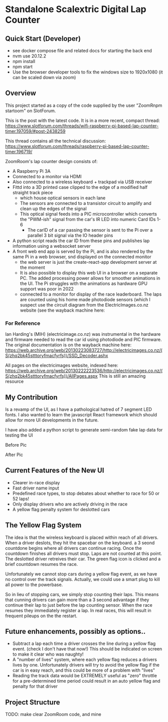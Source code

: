 # Standalone Scalextric Digital Lap Counter

## Quick Start (Developer)

* see docker compose file and related docs for starting the back end
* nvm use 20.12.2
* npm install
* npm start
* Use the browser developer tools to fix the windows size to 1920x1080 (it can be scaled down via zoom)


## Overview

This project started as a copy of the code supplied by the user "ZoomRnpm startoom" on SlotForum.

This is the post with the latest code. It is in a more recent, compact thread:
https://www.slotforum.com/threads/wifi-raspberry-pi-based-lap-counter-timer.197059/#post-2438259

This thread contains all the technical discussion:
https://www.slotforum.com/threads/raspberry-pi-based-lap-counter-timer.196719/


ZoomRoom's lap counter design consists of:

* A Raspberry Pi 3A
* Connected to a monitor via HDMI
* Also connected to a wireless keyboard + trackpad via USB receiver
* Fittd into a 3D printed case clipped to the edge of a modified half straight track piece
  * which house optical sensors in each lane
  * The sensors are connected to a transistor circuit to amplify and clean up the edges of the signal
  * This optical signal feeds into a PIC microcontroller which converts the "PWM-ish" signal from the car's IR LED into numeric Card IDs 1-6
    * The carID of a car passing the sensor is sent to the Pi over a parallel 3 bit signal via the IO header pins
* A python script reads the car ID from these pins and publishes lap information using a websocket server
* A front web end app is served by the Pi, and is also rendered by the same Pi in a web browser, snd displayed on the connected monitor
  * the web server is just the create-react-app development server at the moment
  * It is also possible to display this web UI in a browser on a separate PC. The added processing power allows for smoother animations in the UI. The Pi struggles with the animations as hardware GPU support was poor in 2022
  * connected to a monitor for display of the race leaderboard. The laps are counted using his home made photodiode sensors (which I suspect use the circuit diagram from the ElectricImages.co.nz website (see the wayback machine here: 

### For Reference

Ian Harding's (MIH) (electricimage.co.nz) was instrumental in the hardware and firmware needed to read the car id using photodiode and PIC firmware. The original documentation is on the wayback machine here: https://web.archive.org/web/20130223083727/http://electricimages.co.nz/(S(zhq2bk45stttoryfmacfyrfs))/SSD_Decoder.ashx

All pages on the electricimages website, indexed here: https://web.archive.org/web/20130222223536/http://electricimages.co.nz/(S(zhq2bk45stttoryfmacfyrfs))/AllPages.aspx
This is still an amazing resource

## My Contribution

Is a revamp of the UI, as I have a pathological hatred of 7 segment LED fonts. I also wanted to learn the javascript React framework which should allow for more UI developments in the future.

I have also added a python script to generate semi-random fake lap data for testing the UI

Before Pic

After Pic

## Current Features of the New UI

* Clearer in-race display
* Fast driver name input
* Predefined race types, to stop debates about whether to race for 50 or 52 laps!
* Only display drivers who are actively driving in the race
* A yellow flag penalty system for deslotted cars

## The Yellow Flag System

The idea is that the wireless keyboard is placed within reach of all drivers. 
When a driver deslots, they hit the spacebar on the keyboard. a 3 seond countdone begins where all drivers can continue racing. Once the countdown finishes all drivers must stop. Laps are not counted at this point.
The deslotted driver retreives their car. The green flag icon is clicked and a brief countdown resumes the race.

Unfortunately we cannot stop cars during a yellow flag event, as we have no control over the track signals. Actually, we could use a smart plug to kill all power to the powerbase. 

So in lieu of stopping cars, we simply stop counting their laps. This means that cunning drivers can gain more than a 3 second advantage if they continue their lap to just before the lap counting sensor. When the race resumes they immediately register a lap. 
In real races, this will result in frequent pileups on the the restart.

## Future enhancements, possibly as options..

* Subtract a lap each time a driver crosses the line during a yellow flag event. (check I don't have that now!) This should be indicated on screen to make it clear who was naughty!
* A "number of lives" system, where each yellow flag reduces a drivers lives by one. Unfortunately drivers will try to avoid the yellow flag if the car is in easy reach, and this could be more of a problem with "lives"
* Reading the track data would be EXTREMELY useful as "zero" throttle for a pre-determined time period could result in an auto yellow flag and penalty for that driver

## Project Structure

TODO: make clear ZoomRoom code, and mine
